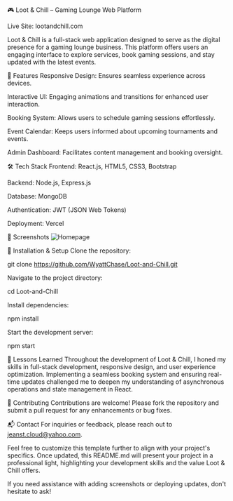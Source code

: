 🎮 Loot & Chill – Gaming Lounge Web Platform

Live Site: lootandchill.com

Loot & Chill is a full-stack web application designed to serve as the digital presence for a gaming lounge business. This platform offers users an engaging interface to explore services, book gaming sessions, and stay updated with the latest events.

🚀 Features
Responsive Design: Ensures seamless experience across devices.

Interactive UI: Engaging animations and transitions for enhanced user interaction.

Booking System: Allows users to schedule gaming sessions effortlessly.

Event Calendar: Keeps users informed about upcoming tournaments and events.

Admin Dashboard: Facilitates content management and booking oversight.

🛠️ Tech Stack
Frontend: React.js, HTML5, CSS3, Bootstrap

Backend: Node.js, Express.js

Database: MongoDB

Authentication: JWT (JSON Web Tokens)

Deployment: Vercel

📸 Screenshots
![Homepage](https://private-user-images.githubusercontent.com/110052742/448141574-5b39f444-3908-4fa3-8224-42f6fb5fa0a0.png?jwt=eyJhbGciOiJIUzI1NiIsInR5cCI6IkpXVCJ9.eyJpc3MiOiJnaXRodWIuY29tIiwiYXVkIjoicmF3LmdpdGh1YnVzZXJjb250ZW50LmNvbSIsImtleSI6ImtleTUiLCJleHAiOjE3NDgzODcwNjYsIm5iZiI6MTc0ODM4Njc2NiwicGF0aCI6Ii8xMTAwNTI3NDIvNDQ4MTQxNTc0LTViMzlmNDQ0LTM5MDgtNGZhMy04MjI0LTQyZjZmYjVmYTBhMC5wbmc_WC1BbXotQWxnb3JpdGhtPUFXUzQtSE1BQy1TSEEyNTYmWC1BbXotQ3JlZGVudGlhbD1BS0lBVkNPRFlMU0E1M1BRSzRaQSUyRjIwMjUwNTI3JTJGdXMtZWFzdC0xJTJGczMlMkZhd3M0X3JlcXVlc3QmWC1BbXotRGF0ZT0yMDI1MDUyN1QyMjU5MjZaJlgtQW16LUV4cGlyZXM9MzAwJlgtQW16LVNpZ25hdHVyZT04ZWY0ZjA3MzdiMDY0NTIxNDlmNzI3OWY1NGZhMjMwOTIxYTViOTkwZWJkNGQ2OGVlOWRkOThjZTliMjEyMDZmJlgtQW16LVNpZ25lZEhlYWRlcnM9aG9zdCJ9.tHTaiLkLZputfdIgeablXELXoiQJtX4El5sdEuWTOvk)

📂 Installation & Setup
Clone the repository:

git clone https://github.com/WyattChase/Loot-and-Chill.git

Navigate to the project directory:

cd Loot-and-Chill

Install dependencies:

npm install

Start the development server:

npm start


🧠 Lessons Learned
Throughout the development of Loot & Chill, I honed my skills in full-stack development, responsive design, and user experience optimization. Implementing a seamless booking system and ensuring real-time updates challenged me to deepen my understanding of asynchronous operations and state management in React.

🤝 Contributing
Contributions are welcome! Please fork the repository and submit a pull request for any enhancements or bug fixes.

📬 Contact
For inquiries or feedback, please reach out to jeanst.cloud@yahoo.com.

Feel free to customize this template further to align with your project's specifics. Once updated, this README.md will present your project in a professional light, highlighting your development skills and the value Loot & Chill offers.

If you need assistance with adding screenshots or deploying updates, don't hesitate to ask!
